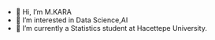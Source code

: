 - 👋 Hi, I’m  M.KARA
- 👀 I’m interested in Data Science,AI
- 🦌 I’m currently a Statistics student at Hacettepe University.

<!---
karakapo/karakapo is a ✨ special ✨ repository because its `README.md` (this file) appears on your GitHub profile.
You can click the Preview link to take a look at your changes.
--->
